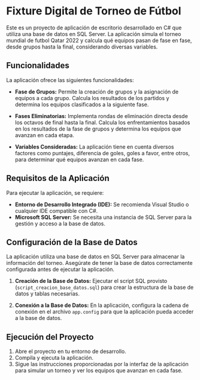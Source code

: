 # Fixture Digital de Torneo de Fútbol

Este es un proyecto de aplicación de escritorio desarrollado en C# que utiliza una base de datos en SQL Server. La aplicación simula el torneo mundial de futbol Qatar 2022 y calcula qué equipos pasan de fase en fase, desde grupos hasta la final, considerando diversas variables.

## Funcionalidades

La aplicación ofrece las siguientes funcionalidades:

- **Fase de Grupos:** Permite la creación de grupos y la asignación de equipos a cada grupo. Calcula los resultados de los partidos y determina los equipos clasificados a la siguiente fase.

- **Fases Eliminatorias:** Implementa rondas de eliminación directa desde los octavos de final hasta la final. Calcula los enfrentamientos basados en los resultados de la fase de grupos y determina los equipos que avanzan en cada etapa.

- **Variables Consideradas:** La aplicación tiene en cuenta diversos factores como puntajes, diferencia de goles, goles a favor, entre otros, para determinar qué equipos avanzan en cada fase.

## Requisitos de la Aplicación

Para ejecutar la aplicación, se requiere:

- **Entorno de Desarrollo Integrado (IDE):** Se recomienda Visual Studio o cualquier IDE compatible con C#.
- **Microsoft SQL Server:** Se necesita una instancia de SQL Server para la gestión y acceso a la base de datos.

## Configuración de la Base de Datos

La aplicación utiliza una base de datos en SQL Server para almacenar la información del torneo. Asegúrate de tener la base de datos correctamente configurada antes de ejecutar la aplicación.

1. **Creación de la Base de Datos:** Ejecutar el script SQL provisto (`script_creacion_base_datos.sql`) para crear la estructura de la base de datos y tablas necesarias.

2. **Conexión a la Base de Datos:** En la aplicación, configura la cadena de conexión en el archivo `app.config` para que la aplicación pueda acceder a la base de datos.

## Ejecución del Proyecto

1. Abre el proyecto en tu entorno de desarrollo.
2. Compila y ejecuta la aplicación.
3. Sigue las instrucciones proporcionadas por la interfaz de la aplicación para simular un torneo y ver los equipos que avanzan en cada fase.
